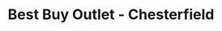 ---
title: "Best Buy Outlet - Chesterfield"
url: /chesterfield/best-buy-outlet-chesterfield/
shop: Elektronik
---